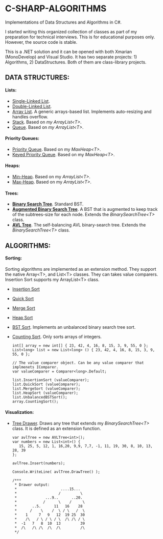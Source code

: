 # C-SHARP-ALGORITHMS

Implementations of Data Structures and Algorithms in C#.

I started writing this organized collection of classes as part of my preparation for technical interviews. This is for educational purposes only. However, the source code is stable.

This is a .NET solution and it can be opened with both Xmarian (MonoDevelop) and Visual Studio. It has two separate projects: 1) Algorithms, 2) DataStructures. Both of them are class-library projects.

## DATA STRUCTURES:

#### Lists:

 * [Single-Linked List](DataStructures/Lists/SLinkedList.cs).
 * [Double-Linked List](DataStructures/Lists/DLinkedList.cs).
 * [Array List](DataStructures/Lists/ArrayList.cs). A generic arrays-based list. Implements auto-resizing and handles overflow.
 * [Stack](DataStructures/Lists/Stack.cs). Based on *my ArrayList\<T\>*.
 * [Queue](DataStructures/Lists/Queue.cs). Based on *my ArrayList\<T\>*.

#### Priority Queues:

 * [Priority Queue](DataStructures/Heaps/PriorityQueue.cs). Based on my *MaxHeap\<T\>*.
 * [Keyed Priority Queue](DataStructures/Heaps/KeyedPriorityQueue.cs). Based on my *MaxHeap\<T\>*.

#### Heaps:

 * [Min-Heap](DataStructures/Heaps/MinHeap.cs). Based on my *ArrayList\<T\>*.
 * [Max-Heap](DataStructures/Heaps/MaxHeap.cs). Based on my *ArrayList\<T\>*.
 
#### Trees:

 * **[Binary Search Tree](DataStructures/Trees/BinarySearchTree.cs)**. Standard BST.
 * **[Augmented Binary Search Tree](DataStructures/Trees/AugmentedBinarySearchTree.cs)**. A BST that is augmented to keep track of the subtrees-size for each node. Extends the *BinarySearchTree\<T\>* class.
 * **[AVL Tree](DataStructures/Trees/AVLTree.cs)**. The self-balancing AVL binary-search tree. Extends the *BinarySearchTree\<T\>* class.

## ALGORITHMS:

#### Sorting:
 Sorting algorithms are implemented as an extension method. They support the native Array\<T\>, and List\<T\> classes. They can takes value comparers. Insertion Sort supports my ArrayList\<T\> class.

  * [Insertion Sort](Algorithms/Sorting/InsertionSorter.cs)
  * [Quick Sort](Algorithms/Sorting/QuickSorter.cs)
  * [Merge Sort](Algorithms/Sorting/MergeSorter.cs)
  * [Heap Sort](Algorithms/Sorting/HeapSorter.cs)
  * [BST Sort](Algorithms/Sorting/BinarySearchTreeSorter.cs). Implements an unbalanced binary search tree sort.
  * [Counting Sort](Algorithms/Sorting/CountingSorter.cs). Only sorts arrays of integers.

    ```
    int[] array = new int[] { 23, 42, 4, 16, 8, 15, 3, 9, 55, 0 };
    List<long> list = new List<long> () { 23, 42, 4, 16, 8, 15, 3, 9, 55, 0 };
    
    // The value comparer object. Can be any value comparer that implmenets IComparer.
    var valueComparer = Comparer<long>.Default;
    
    list.InsertionSort (valueComparer);
    list.QuickSort (valueComparer);
    list.MergeSort (valueComparer);
    list.HeapSort (valueComparer);
    list.UnbalancedBSTSort();
    array.CountingSort();
    ```

#### Visualization:
 * [Tree Drawer](DataStructures/Trees/TreeDrawer.cs). Draws any tree that extends my *BinarySearchTree\<T\>* class. It is defined as an extension function.
    ```
    var avlTree = new AVLTree<int>();
    var numbers = new List<int>() { 
       15, 25, 5, 12, 1, 16,20, 9,9, 7,7, -1, 11, 19, 30, 8, 10, 13, 28, 39
    };
    
    avlTree.Insert(numbers);
    
    Console.WriteLine( avlTree.DrawTree() );
    
    /***
     * Drawer output:
     *                    ....15...
     *                   /         \
     *             ...9..      ..20.
     *            /      \    /     \
     *       ..5.      11   16    28
     *      /    \    /  \ / \   /  \
     *    1     7   9   12  19 25  30
     *    /\   / \ / \ / \  /\ /\ / \
     *  -1   7   8  10  13         39
     *  /\   /\ /\  /\  /\         /\
     */
    ```
